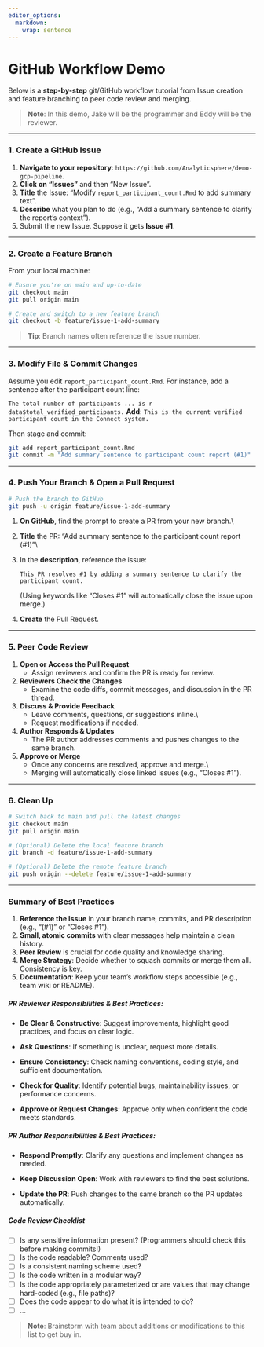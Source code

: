 ```yaml
---
editor_options: 
  markdown: 
    wrap: sentence
---
```


# GitHub Workflow Demo

Below is a **step-by-step** git/GitHub workflow tutorial from Issue creation and feature branching to peer code review and merging.

> **Note**: In this demo, Jake will be the programmer and Eddy will be the reviewer.

------------------------------------------------------------------------

### 1. Create a GitHub Issue

1.  **Navigate to your repository**: `https://github.com/Analyticsphere/demo-gcp-pipeline`.
2.  **Click on “Issues”** and then “New Issue”.
3.  **Title** the Issue: “Modify `report_participant_count.Rmd` to add summary text”.
4.  **Describe** what you plan to do (e.g., “Add a summary sentence to clarify the report’s context”).
5.  Submit the new Issue. Suppose it gets **Issue #1**.

------------------------------------------------------------------------

### 2. Create a Feature Branch

From your local machine:

``` bash
# Ensure you're on main and up-to-date
git checkout main
git pull origin main

# Create and switch to a new feature branch
git checkout -b feature/issue-1-add-summary
```

> **Tip**: Branch names often reference the Issue number.

------------------------------------------------------------------------

### 3. Modify File & Commit Changes

Assume you edit `report_participant_count.Rmd`.
For instance, add a sentence after the participant count line:

`The total number of participants ... is r data$total_verified_participants.` **Add**: `This is the current verified participant count in the Connect system.`

Then stage and commit:

``` bash
git add report_participant_count.Rmd
git commit -m "Add summary sentence to participant count report (#1)"
```

------------------------------------------------------------------------

### 4. Push Your Branch & Open a Pull Request

``` bash
# Push the branch to GitHub
git push -u origin feature/issue-1-add-summary
```

1.  **On GitHub**, find the prompt to create a PR from your new branch.\

2.  **Title** the PR: “Add summary sentence to the participant count report (#1)”\

3.  In the **description**, reference the issue:

    `This PR resolves #1 by adding a summary sentence to clarify the participant count.`

    (Using keywords like “Closes #1” will automatically close the issue upon merge.)

4.  **Create** the Pull Request.

------------------------------------------------------------------------

### 5. Peer Code Review

1.  **Open or Access the Pull Request**
    -   Assign reviewers and confirm the PR is ready for review.
2.  **Reviewers Check the Changes**
    -   Examine the code diffs, commit messages, and discussion in the PR thread.
3.  **Discuss & Provide Feedback**
    -   Leave comments, questions, or suggestions inline.\
    -   Request modifications if needed.
4.  **Author Responds & Updates**
    -   The PR author addresses comments and pushes changes to the same branch.
5.  **Approve or Merge**
    -   Once any concerns are resolved, approve and merge.\
    -   Merging will automatically close linked issues (e.g., “Closes #1”).

------------------------------------------------------------------------

### 6. Clean Up

``` bash
# Switch back to main and pull the latest changes
git checkout main
git pull origin main

# (Optional) Delete the local feature branch
git branch -d feature/issue-1-add-summary

# (Optional) Delete the remote feature branch
git push origin --delete feature/issue-1-add-summary
```

------------------------------------------------------------------------

### Summary of Best Practices

1.  **Reference the Issue** in your branch name, commits, and PR description (e.g., “(#1)” or “Closes #1”).
2.  **Small, atomic commits** with clear messages help maintain a clean history.
3.  **Peer Review** is crucial for code quality and knowledge sharing.
4.  **Merge Strategy**: Decide whether to squash commits or merge them all. Consistency is key.
5.  **Documentation**: Keep your team’s workflow steps accessible (e.g., team wiki or README).

##### PR *Reviewer* Responsibilities & Best Practices:

-   **Be Clear & Constructive**: Suggest improvements, highlight good practices, and focus on clear logic.

-   **Ask Questions**: If something is unclear, request more details.

-   **Ensure Consistency**: Check naming conventions, coding style, and sufficient documentation.

-   **Check for Quality**: Identify potential bugs, maintainability issues, or performance concerns.

-   **Approve or Request Changes**: Approve only when confident the code meets standards.

##### PR *Author* Responsibilities & Best Practices:

-   **Respond Promptly**: Clarify any questions and implement changes as needed.

-   **Keep Discussion Open**: Work with reviewers to find the best solutions.

-   **Update the PR**: Push changes to the same branch so the PR updates automatically.

##### Code Review Checklist

-   [ ] Is any sensitive information present? (Programmers should check this before making commits!)
-   [ ] Is the code readable? Comments used?
-   [ ] Is a consistent naming scheme used?
-   [ ] Is the code written in a modular way?
-   [ ] Is the code appropriately parameterized or are values that may change hard-coded (e.g., file paths)?
-   [ ] Does the code appear to do what it is intended to do?
-   [ ] ...

> **Note**: Brainstorm with team about additions or modifications to this list to get buy in.
